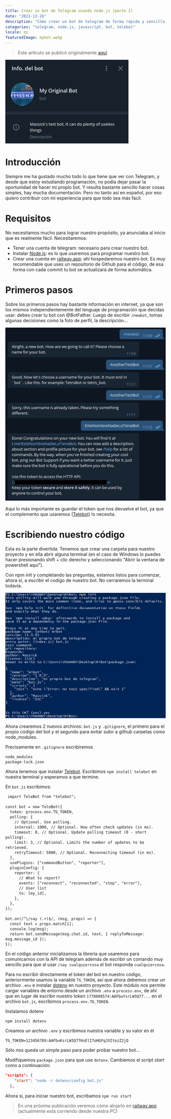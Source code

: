 ```yaml
---
title: Crear un bot de Telegram usando node.js (parte I)
date: "2021-12-26"
description: "Cómo crear un bot de telegram de forma rápida y sencilla usando javascript."
categories: "telegram, node.js, javascript, bot, telebot"
locale: es
featuredImage: mybot.webp
---
```


> Este artículo se publicó originalmente [aquí](https://wastingblog.gatsbyjs.io/posts/telegram-bot-usando-node-telebot-y-railway)

![Biografía de mi bot](./bot.png)

# Introducción

Siempre me ha gustado mucho todo lo que tiene que ver con Telegram, y desde que estoy estudiando programación, no podía dejar pasar la oportunidad de hacer mi propio bot. Y resulta bastante sencillo hacer cosas simples, hay mucha documentación. Pero no tanto así en español, por eso quiero contribuir con mi experiencia para que todo sea más fácil.

# Requisitos

No necesitamos mucho para lograr nuestro propósito, ya anunciaba al inicio que es realmente fácil. Necesitaremos:

- Tener una cuenta de telegram: necesario para crear nuestro bot.
- Instalar [Node.js](https://nodejs.org/): es lo que usaremos para programar nuestro bot.
- Crear una cuenta en [railway.app](https://railway.app/): ahí hospedaremos nuestro bot. Es muy recomendable que uses un repositorio de Github para el código, de esa forma con cada commit tu bot se actualizará de forma automática.

# Primeros pasos

Sobre los primeros pasos hay bastante información en internet, ya que son los mismos independientemente del lenguaje de programación que decidas usar: debes crear tu bot con @BotFather. Luego de escribir `/newbot`, tomas algunas decisiones como la foto de perfil, la descripción...

![Configuración con BotFather](./botfather.png)

Aquí lo más importante es guardar el token que nos devuelve el bot, ya que el complemento que usaremos ([Telebot](https://github.com/mullwar/telebot)) lo necesita.

# Escribiendo nuestro código

Esta es la parte divertida. Tenemos que crear una carpeta para nuestro proyecto y en ella abrir alguna terminal (en el caso de Windows lo puedes hacer presionando shift + clic derecho y seleccionando "Abrir la ventana de powershell aquí").

Con npm init y completando las preguntas, estamos listos para comenzar, ahora sí, a escribir el codigo de nuestro bot. No cerraremos la terminal todavía.

![npm init](./init.png)

Ahora crearemos 2 nuevos archivos: `bot.js` y `.gitignore`, el primero para el propio código del bot y el segundo para evitar subir a github carpetas como node_modules.

Precisamente en `.gitignore` escribiremos

```
node_modules
package-lock.json
```

Ahora tenemos que instalar [Telebot](https://github.com/mullwar/telebot). Escribimos `npm install telebot` en nuestra terminal y esperamos a que termine.

En `bot.js` escribimos:

```
 import TeleBot from "telebot";

const bot = new TeleBot({
  token: process.env.TG_TOKEN,
  polling: {
    // Optional. Use polling.
    interval: 1000, // Optional. How often check updates (in ms).
    timeout: 0, // Optional. Update polling timeout (0 - short polling).
    limit: 3, // Optional. Limits the number of updates to be retrieved.
    retryTimeout: 5000, // Optional. Reconnecting timeout (in ms).
  },
  usePlugins: ["commandButton", "reporter"],
  pluginConfig: {
    reporter: {
      // What to report?
      events: ["reconnect", "reconnected", "stop", "error"],
      // User list
      to: [my_id],
    },
  },
});

bot.on(/^\/say (.+)$/, (msg, props) => {
  const text = props.match[1];
  console.log(msg);
  return bot.sendMessage(msg.chat.id, text, { replyToMessage: msg.message_id });
});
```

En el código anterior inicializamos la librería que usaremos para comunicarnos con la API de telegram además de escribir un comando muy sencillo para que al usar `/say cualquiercosa` el bot responda `cualquiercosa`.

Para no escribir directamente el token del bot en nuestro código, anteriormente usamos la variable `TG_TOKEN`, así que ahora debemos crear un archivo `.env` e instalar [dotenv](https://github.com/motdotla/dotenv) en nuestro proyecto. Este módulo nos permite cargar variables de entorno desde un archivo `.env` a `process.env`, de ahí que en lugar de escribir nuestro token `1778008574:AAFbuYsrLW3Q77...` en el archivo `bot.js`, escribimos `process.env.TG_TOKEN`.

Instalamos dotenv

```
npm install dotenv
```

Creamos un archivo `.env` y escribimos nuestra variable y su valor en él

```
TG_TOKEN=123456789:AAFbuKsrLW3Q77HsElI7oHGFqJXItozZ2jQ
```

Sólo nos queda un simple paso para poder probar nuestro bot...

Modifiquemos `package.json` para que use `dotenv`. Cambiemos el script _start_ como a continuación:

```json
"scripts": {
    "start": "node -r dotenv/config bot.js"
  },
```

Ahora sí, para iniciar nuestro bot, escribamos `npm run start`

> En una próxima publicación veremos cómo alojarlo en [railway.app](https://railway.app/) (actualmente está corriendo desde nuestra PC)
